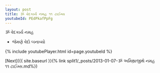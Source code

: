 ```yaml
---
layout: post
title: ૐ વેદકાર્ય નમહ ૧૧ ટાઈમ્સ
youtubeId: PEdPkafPpFg
---
```

 
 
 ૐ વેદકાર્ય નમહ  
 
 -  જેમણે વેદો બનાવ્યો 
 
  
 
  
 
 
 
 
 
 


{% include youtubePlayer.html id=page.youtubeId %}
 
[Next]({{ site.baseurl }}{% link  split1/_posts/2013-01-07-ૐ અમિથ્રાજીથે નમહ ૧૧ ટાઈમ્સ.md%})
 
